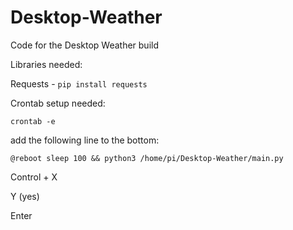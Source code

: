 # Desktop-Weather
Code for the Desktop Weather build


Libraries needed:

Requests - ```pip install requests```


Crontab setup needed:

```crontab -e```

add the following line to the bottom: 

``` @reboot sleep 100 && python3 /home/pi/Desktop-Weather/main.py ```

Control + X

Y (yes)

Enter
